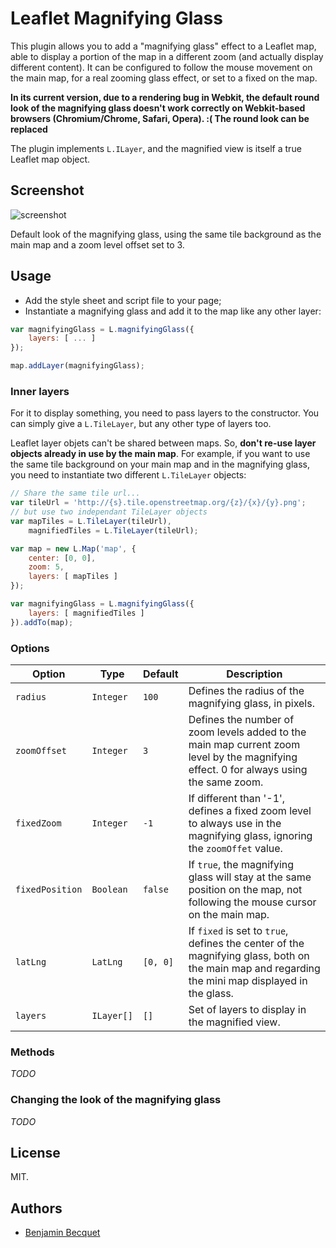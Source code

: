 Leaflet Magnifying Glass
========================

This plugin allows you to add a "magnifying glass" effect to a Leaflet map, able to display a portion of the map in a different zoom (and actually display different content).
It can be configured to follow the mouse movement on the main map, for a real zooming glass effect, or set to a fixed on the map.

__In its current version, due to a rendering bug in Webkit, the default round look of the magnifying glass doesn't work correctly on Webkit-based browsers (Chromium/Chrome, Safari, Opera). :( The round look can be replaced__

The plugin implements `L.ILayer`, and the magnified view is itself a true Leaflet map object.

Screenshot
----------
![screenshot](https://raw.github.com/bbecquet/Leaflet.MagnifyingGlass/master/screenshot.png "Default look of the magnifying glass")

Default look of the magnifying glass, using the same tile background as the main map and a zoom level offset set to 3.

Usage
-----

* Add the style sheet and script file to your page;
* Instantiate a magnifying glass and add it to the map like any other layer:

```javascript
var magnifyingGlass = L.magnifyingGlass({
    layers: [ ... ]
});

map.addLayer(magnifyingGlass);
```

### Inner layers 

For it to display something, you need to pass layers to the constructor. You can simply give a `L.TileLayer`, but any other type of layers too. 

Leaflet layer objets can't be shared between maps. So, __don't re-use layer objects already in use by the main map__. For example, if you want to use the same tile background on your main map and in the magnifying glass, you need to instantiate two different `L.TileLayer` objects:

```javascript
// Share the same tile url...
var tileUrl = 'http://{s}.tile.openstreetmap.org/{z}/{x}/{y}.png';
// but use two independant TileLayer objects
var mapTiles = L.TileLayer(tileUrl),
    magnifiedTiles = L.TileLayer(tileUrl);

var map = new L.Map('map', {
    center: [0, 0],
    zoom: 5,
    layers: [ mapTiles ]
});

var magnifyingGlass = L.magnifyingGlass({
    layers: [ magnifiedTiles ]
}).addTo(map);
```

### Options

| Option          |  Type       | Default   | Description |
| ---             | ---         | ---       | --- |
| `radius`        | `Integer`   | `100`     | Defines the radius of the magnifying glass, in pixels. |
| `zoomOffset`    | `Integer`   | `3`       | Defines the number of zoom levels added to the main map current zoom level by the magnifying effect. 0 for always using the same zoom. |
| `fixedZoom`     | `Integer`   | `-1`      | If different than '-1', defines a fixed zoom level to always use in the magnifying glass, ignoring the `zoomOffet` value. |
| `fixedPosition` | `Boolean`   | `false`   | If `true`, the magnifying glass will stay at the same position on the map, not following the mouse cursor on the main map. |
| `latLng`        | `LatLng`    | `[0, 0]`  | If `fixed` is set to `true`, defines the center of the magnifying glass, both on the main map and regarding the mini map displayed in the glass. |
| `layers`        | `ILayer[]`  | `[]`      | Set of layers to display in the magnified view. |

### Methods

_TODO_

### Changing the look of the magnifying glass

_TODO_

License
-------

MIT.

Authors
-------

* [Benjamin Becquet](https://github.com/bbecquet)
